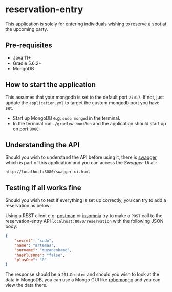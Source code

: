 # reservation-entry

This application is solely for entering individuals wishing to reserve a 
spot at the upcoming party.

## Pre-requisites
- Java 11+
- Gradle 5.6.2+
- MongoDB

## How to start the application
This assumes that your mongodb is set to the default port `27017`. If not, just update the `application.yml` to target the
custom mongodb port you have set. 

- Start up MongoDB e.g. `sudo mongod` in the terminal.
- In the terminal run `./gradlew bootRun` and the application should start up on port `8080`

## Understanding the API

Should you wish to understand the API before using it, there is [swagger](https://swagger.io/)
which is part of this application and you can access the _Swagger-UI_ at :

`http://localhost:8080/swagger-ui.html`


## Testing if all works fine
Should you wish to test if everything is set up correctly, you can try to add a reservation as below:

Using a REST client e.g. [postman](https://www.getpostman.com/) or [insomnia](https://insomnia.rest/) try to make 
a `POST` call to the reservation-entry API `localhost:8080/reservation` with the following JSON body:

```json
{
	"secret": "sudo",
	"name": "artemas",
	"surname": "muzanenhamo",
	"hasPlusOne": "false",
	"plusOne": "0"
}
```
The response should be a `201`:`Created` and should you wish to look at the data in MongoDB, you can use a 
Mongo GUI like [robomongo](https://robomongo.org/) and you can view the data there.